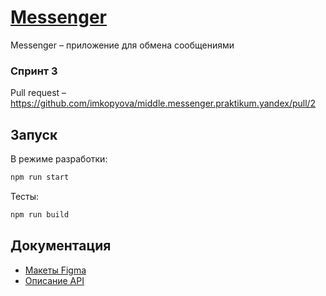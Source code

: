 # [Messenger](https://messenger-imkopyova.netlify.app/)
Messenger – приложение для обмена сообщениями

### Спринт 3
Pull request – https://github.com/imkopyova/middle.messenger.praktikum.yandex/pull/2

## Запуск
В режиме разработки:
```bash
npm run start
```
Тесты:
```bash
npm run build
```

## Документация
- [Макеты Figma](https://www.figma.com/file/q213QsV72crD3wOaWSZQMo/Praktikum-Chat?node-id=0%3A1)
- [Описание API](https://ya-praktikum.tech/api/v2/swagger/#/)
